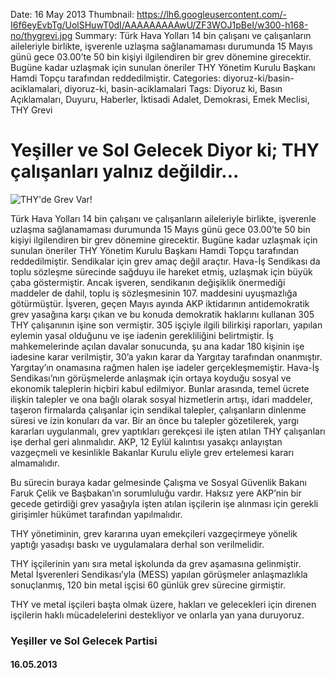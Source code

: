 Date: 16 May 2013
Thumbnail: https://lh6.googleusercontent.com/-I6f6eyEvbTg/UolSHuwT0dI/AAAAAAAAAwU/ZF3WOJ1pBeI/w300-h168-no/thygrevi.jpg
Summary: Türk Hava Yolları 14 bin çalışanı ve çalışanların aileleriyle birlikte, işverenle uzlaşma sağlanamaması durumunda 15 Mayıs günü gece 03.00’te 50 bin kişiyi ilgilendiren bir grev dönemine girecektir. Bugüne kadar uzlaşmak için sunulan öneriler THY Yönetim Kurulu Başkanı Hamdi Topçu tarafından reddedilmiştir. 
Categories: diyoruz-ki/basin-aciklamalari, diyoruz-ki, basin-aciklamalari
Tags: Diyoruz ki, Basın Açıklamaları, Duyuru, Haberler, İktisadi Adalet, Demokrasi, Emek Meclisi, THY Grevi

# Yeşiller ve Sol Gelecek Diyor ki; THY çalışanları yalnız değildir...

![THY'de Grev Var!](https://lh6.googleusercontent.com/-I6f6eyEvbTg/UolSHuwT0dI/AAAAAAAAAwU/ZF3WOJ1pBeI/w300-h168-no/thygrevi.jpg)


Türk Hava Yolları 14 bin çalışanı ve çalışanların aileleriyle birlikte, işverenle uzlaşma sağlanamaması durumunda 15 Mayıs günü gece 03.00’te 50 bin kişiyi ilgilendiren bir grev dönemine girecektir. Bugüne kadar uzlaşmak için sunulan öneriler THY Yönetim Kurulu Başkanı Hamdi Topçu tarafından reddedilmiştir. 
Sendikalar için grev amaç değil araçtır. Hava-İş Sendikası da toplu sözleşme sürecinde sağduyu ile hareket etmiş, uzlaşmak için büyük çaba göstermiştir. 
Ancak işveren, sendikanın değişiklik önermediği maddeler de dahil, toplu iş sözleşmesinin 107. maddesini uyuşmazlığa götürmüştür. İşveren, geçen Mayıs ayında AKP iktidarının antidemokratik grev yasağına karşı çıkan ve bu konuda demokratik haklarını kullanan 305 THY çalışanının işine son vermiştir. 
305 işçiyle ilgili bilirkişi raporları, yapılan eylemin yasal olduğunu ve işe iadenin gerekliliğini belirtmiştir. İş mahkemelerinde açılan davalar sonucunda, şu ana kadar 180 kişinin işe iadesine karar verilmiştir, 30’a yakın karar da Yargıtay tarafından onanmıştır. Yargıtay’ın onamasına rağmen halen işe iadeler gerçekleşmemiştir. 
Hava-İş Sendikası’nın görüşmelerde anlaşmak için ortaya koyduğu sosyal ve ekonomik taleplerin hiçbiri kabul edilmiyor. Bunlar arasında, temel ücrete ilişkin talepler ve ona bağlı olarak sosyal hizmetlerin artışı, idari maddeler, taşeron firmalarda çalışanlar için sendikal talepler, çalışanların dinlenme süresi ve izin konuları da var. 
Bir an önce bu talepler gözetilerek, yargı kararları uygulanmalı, grev yaptıkları gerekçesi ile işten atılan THY çalışanları işe derhal geri alınmalıdır.
AKP, 12 Eylül kalıntısı yasakçı anlayıştan vazgeçmeli ve kesinlikle Bakanlar Kurulu eliyle grev ertelemesi kararı almamalıdır. 

Bu sürecin buraya kadar gelmesinde Çalışma ve Sosyal Güvenlik Bakanı Faruk Çelik ve Başbakan’ın sorumluluğu vardır. Haksız yere AKP’nin bir gecede getirdiği grev yasağıyla işten atılan işçilerin işe alınması için gerekli girişimler hükümet tarafından yapılmalıdır. 

THY yönetiminin, grev kararına uyan emekçileri vazgeçirmeye yönelik yaptığı yasadışı baskı ve uygulamalara derhal son verilmelidir.

THY işçilerinin yanı sıra metal işkolunda da grev aşamasına gelinmiştir. Metal İşverenleri Sendikası’yla (MESS) yapılan görüşmeler anlaşmazlıkla sonuçlanmış, 120 bin metal işçisi 60 günlük grev sürecine girmiştir. 

THY ve metal işçileri başta olmak üzere, hakları ve gelecekleri için direnen işçilerin haklı mücadelelerini destekliyor ve onlarla yan yana duruyoruz. 


### Yeşiller ve Sol Gelecek Partisi

#### 16.05.2013
